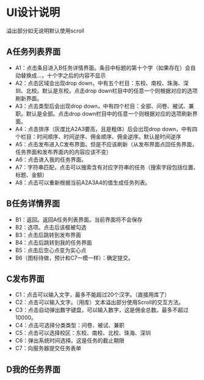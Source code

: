 # UI设计说明
溢出部分如无说明默认使用scroll
## A任务列表界面
- A1：点击条目进入B任务详情界面。条目中标题的第十个字（如果存在）会自动替换成…，十个字之后的内容不显示
- A2：点击区域会出现drop down，中有五个栏目：东校、南校、珠海、深圳、北校。默认是东校。点击drop down栏目中的任意一个则根据对应的选项刷新界面。
- A3：点击类型后会出现drop down，中有四个栏目：全部、问卷、被试、兼职。默认是全部。点击drop down栏目中的任意一个则根据对应的选项刷新界面。
- A4：点击排序（灰度比A2A3要高，且是粗体）后会出现drop down，中有四个栏目：时间顺序、时间逆序、佣金顺序、佣金逆序。默认是时间逆序
- A5：点击发布进入C发布界面。但是不应该刷新（从发布界面点回任务界面，任务界面和发布界面内的内容应该不变）
- A6：点击进入我的任务界面。
- A7：字符串匹配，点击可以搜索含有对应字符串的任务（搜索字段包括位置、标题、金额）
- A8：点击可以重新根据当前A2A3A4的值生成任务列表。
## B任务详情界面
- B1：返回。返回A任务列表界面。当前界面将不会保存
- B2：选项。点击后该框被勾选
- B3：点击后跳转到发布界面
- B4：点击后跳转到我的任务界面
- B5：点击后空心点变为实心点
- B6（图标待做，预计和C7一模一样）：确定提交。
## C发布界面
- C1：点击可以输入文字，最多不能超过20个汉字。（直接用库了）
- C2：点击可以输入文字。（用库）文本溢出部分使用Scroll的交互方法。
- C3：点击自动弹出数字键盘，可以输入数字，这是佣金总数。最多不超过10000。
- C4：点击可选择分类类型：问卷、被试、兼职
- C5：点击可以选择校区：东校、南校、北校、珠海、深圳
- C6：弹出系统时间选择。这是任务的截止期限
- C7：向服务器提交任务表单
## D我的任务界面